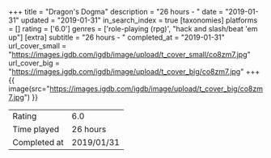 +++
title = "Dragon's Dogma"
description = "26 hours - "
date = "2019-01-31"
updated = "2019-01-31"
in_search_index = true
[taxonomies]
platforms = []
rating = ['6.0']
genres = ['role-playing (rpg)', "hack and slash/beat 'em up"]
[extra]
subtitle = "26 hours - "
completed_at = "2019-01-31"
url_cover_small = "https://images.igdb.com/igdb/image/upload/t_cover_small/co8zm7.jpg"
url_cover_big = "https://images.igdb.com/igdb/image/upload/t_cover_big/co8zm7.jpg"
+++
{{ image(src="https://images.igdb.com/igdb/image/upload/t_cover_big/co8zm7.jpg") }}

|              |            |
| ------------ | ---------- |
| Rating       | 6.0 |
| Time played  | 26 hours |
| Completed at | 2019/01/31 |



